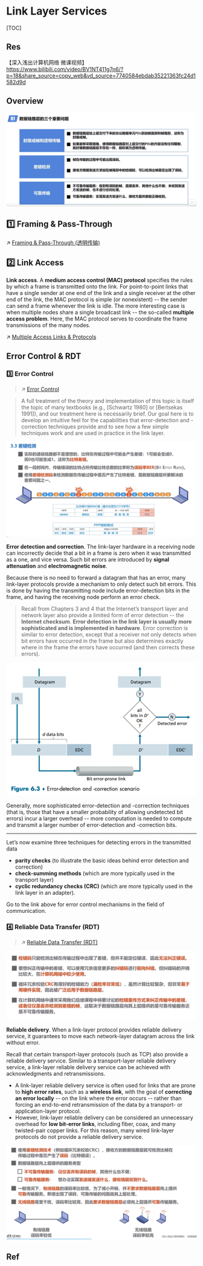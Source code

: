 # Link Layer Services

[TOC]



## Res
【深入浅出计算机网络 微课视频】 https://www.bilibili.com/video/BV1NT411g7n6/?p=18&share_source=copy_web&vd_source=7740584ebdab35221363fc24d1582d9d



## Overview
![](../../../../../../../Assets/Pics/Screenshot%202023-06-02%20at%202.07.55%20PM.png)



## 1️⃣ Framing & Pass-Through
↗ [Framing & Pass-Through (透明传输)](Framing%20&%20Pass-Through%20(透明传输).md)



## 2️⃣ Link Access
**Link access**. A **medium access control (MAC) protocol** specifies the rules by which a frame is transmitted onto the link. For point-to-point links that have a single sender at one end of the link and a single receiver at the other end of the link, the MAC protocol is simple (or nonexistent) -- the sender can send a frame whenever the link is idle. The more interesting case is when multiple nodes share a single broadcast link -- the so-called **multiple access problem**. Here, the MAC protocol serves to coordinate the frame transmissions of the many nodes.

↗ [Multiple Access Links & Protocols](../../Switched%20LAN/Broadcast%20Channels/Multiple%20Access%20Links%20&%20Protocols/Multiple%20Access%20Links%20&%20Protocols.md)



## Error Control & RDT
### 3️⃣ Error Control
> ↗ [Error Control](../../../Error%20Control/Error%20Control.md)

> A full treatment of the theory and implementation of this topic is itself the topic of many textbooks (e.g., [Schwartz 1980] or [Bertsekas 1991]), and our treatment here is necessarily brief. Our goal here is to develop an intuitive feel for the capabilities that error-detection and -correction techniques provide and to see how a few simple techniques work and are used in practice in the link layer.

![](../../../../../../../Assets/Pics/Screenshot%202023-06-16%20at%208.29.41%20PM.png)

**Error detection and correction**. The link-layer hardware in a receiving node can incorrectly decide that a bit in a frame is zero when it was transmitted as a one, and vice versa. Such bit errors are introduced by **signal attenuation** and **electromagnetic noise**. 

Because there is no need to forward a datagram that has an error, many link-layer protocols provide a mechanism to only detect such bit errors. This is done by having the transmitting node include error-detection bits in the frame, and having the receiving node perform an error check. 

> Recall from Chapters 3 and 4 that the Internet’s transport layer and network layer also provide a limited form of error detection -- the **Internet checksum**. **Error detection in the link layer is usually more sophisticated and is implemented in hardware**. Error correction is similar to error detection, except that a receiver not only detects when bit errors have occurred in the frame but also determines exactly where in the frame the errors have occurred (and then corrects these errors).


![](../../../../../../../Assets/Pics/Screenshot%202023-05-31%20at%208.45.59%20AM.png)

Generally, more sophisticated error-detection and -correction techniques (that is, those that have a smaller probability of allowing undetected bit errors) incur a larger overhead -- more computation is needed to compute and transmit a larger number of error-detection and -correction bits.

---
Let’s now examine three techniques for detecting errors in the transmitted data
- **parity checks** (to illustrate the basic ideas behind error detection and correction)
- **check-summing methods** (which are more typically used in the transport layer)
- **cyclic redundancy checks (CRC)** (which are more typically used in the link layer in an adapter).

Go to the link above for error control mechanisms in the field of communication.


### 4️⃣ Reliable Data Transfer (RDT)
> ↗ [Reliable Data Transfer (RDT)](../../../Reliable%20Data%20Transfer%20(RDT)/Reliable%20Data%20Transfer%20(RDT).md)


![](../../../../../../../Assets/Pics/Screenshot%202023-06-16%20at%208.33.18%20PM.png)

**Reliable delivery**. When a link-layer protocol provides reliable delivery service, it guarantees to move each network-layer datagram across the link without error.

Recall that certain transport-layer protocols (such as TCP) also provide a reliable delivery service. Similar to a transport-layer reliable delivery service, a link-layer reliable delivery service can be achieved with acknowledgments and retransmissions.

- A link-layer reliable delivery service is often used for links that are prone to **high error rates**, such as a **wireless link**, with the goal of **correcting an error locally** -- on the link where the error occurs -- rather than forcing an end-to-end retransmission of the data by a transport- or application-layer protocol. 
- However, link-layer reliable delivery can be considered an unnecessary overhead for **low bit-error links**, including fiber, coax, and many twisted-pair copper links. For this reason, many wired link-layer protocols do not provide a reliable delivery service.

![](../../../../../../../Assets/Pics/Screenshot%202023-06-16%20at%208.36.10%20PM.png)



## Ref

